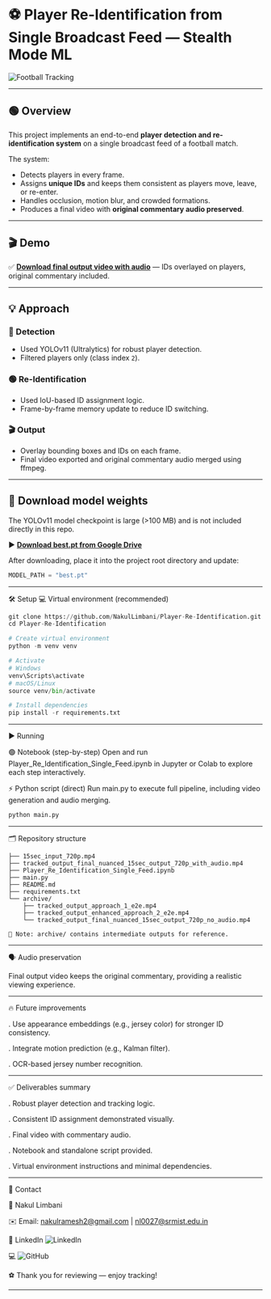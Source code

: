 # ⚽️ Player Re-Identification from Single Broadcast Feed — Stealth Mode ML

![Football Tracking](https://img.shields.io/badge/Player%20Tracking-Complete-green)

---

## 🟢 Overview
This project implements an end-to-end **player detection and re-identification system** on a single broadcast feed of a football match.

The system:
- Detects players in every frame.
- Assigns **unique IDs** and keeps them consistent as players move, leave, or re-enter.
- Handles occlusion, motion blur, and crowded formations.
- Produces a final video with **original commentary audio preserved**.

---

## 🎬 Demo

✅ **[Download final output video with audio](tracked_output_final_nuanced_15sec_output_720p_with_audio.mp4)** — IDs overlayed on players, original commentary included.

---

## 💡 Approach

### 🔎 Detection
- Used YOLOv11 (Ultralytics) for robust player detection.
- Filtered players only (class index `2`).

### 🟢 Re-Identification
- Used IoU-based ID assignment logic.
- Frame-by-frame memory update to reduce ID switching.

### 🎬 Output
- Overlay bounding boxes and IDs on each frame.
- Final video exported and original commentary audio merged using ffmpeg.

---

## 💾 Download model weights

The YOLOv11 model checkpoint is large (>100 MB) and is not included directly in this repo.

▶️ **[Download best.pt from Google Drive](https://drive.google.com/file/d/1-5fOSHOSB9UXyP_enOoZNAMScrePVcMD/view)**

After downloading, place it into the project root directory and update:

```python
MODEL_PATH = "best.pt"
```
---

🛠️ Setup
💻 Virtual environment (recommended)

```python
git clone https://github.com/NakulLimbani/Player-Re-Identification.git
cd Player-Re-Identification

# Create virtual environment
python -m venv venv

# Activate
# Windows
venv\Scripts\activate
# macOS/Linux
source venv/bin/activate

# Install dependencies
pip install -r requirements.txt
```
---

▶️ Running

🟢 Notebook (step-by-step)
Open and run Player_Re_Identification_Single_Feed.ipynb in Jupyter or Colab to explore each step interactively.

⚡ Python script (direct)
Run main.py to execute full pipeline, including video generation and audio merging.

```python
python main.py
```
---

🗂️ Repository structure
```
├── 15sec_input_720p.mp4
├── tracked_output_final_nuanced_15sec_output_720p_with_audio.mp4
├── Player_Re_Identification_Single_Feed.ipynb
├── main.py
├── README.md
├── requirements.txt
└── archive/
    ├── tracked_output_approach_1_e2e.mp4
    ├── tracked_output_enhanced_approach_2_e2e.mp4
    └── tracked_output_final_nuanced_15sec_output_720p_no_audio.mp4

💬 Note: archive/ contains intermediate outputs for reference.
```
---

🗣️ Audio preservation

Final output video keeps the original commentary, providing a realistic viewing experience.

---

🔥 Future improvements

. Use appearance embeddings (e.g., jersey color) for stronger ID consistency.

. Integrate motion prediction (e.g., Kalman filter).

. OCR-based jersey number recognition.

---

✅ Deliverables summary

. Robust player detection and tracking logic.

. Consistent ID assignment demonstrated visually.

. Final video with commentary audio.

. Notebook and standalone script provided.

. Virtual environment instructions and minimal dependencies.

---

💬 Contact

👤 Nakul Limbani

✉️ Email: nakulramesh2@gmail.com | nl0027@srmist.edu.in

💼 LinkedIn ![LinkedIn](www.linkedin.com/in/nakul-limbani) 

💻 ![GitHub](https://github.com/NakulLimbani)

⚽️ Thank you for reviewing — enjoy tracking!

---

